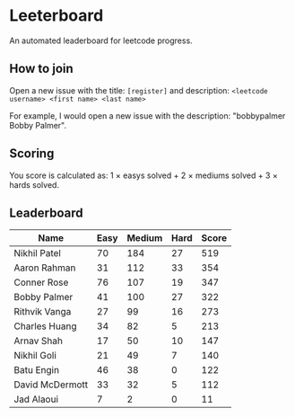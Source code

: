 # Leeterboard

An automated leaderboard for leetcode progress.

## How to join

Open a new issue with the title: `[register]` and description:
`<leetcode username> <first name> <last name>`

For example, I would open a new issue with the description: "bobbypalmer Bobby Palmer".

## Scoring

You score is calculated as:
1 $\times$ easys solved + 2 $\times$ mediums solved + 3 $\times$ hards solved.

## Leaderboard
| Name | Easy | Medium | Hard | Score |
| --- | --- | --- | --- | --- |
| Nikhil Patel | 70 | 184 | 27 | 519 |
| Aaron Rahman | 31 | 112 | 33 | 354 |
| Conner Rose | 76 | 107 | 19 | 347 |
| Bobby Palmer | 41 | 100 | 27 | 322 |
| Rithvik Vanga | 27 | 99 | 16 | 273 |
| Charles Huang | 34 | 82 | 5 | 213 |
| Arnav Shah | 17 | 50 | 10 | 147 |
| Nikhil Goli | 21 | 49 | 7 | 140 |
| Batu Engin | 46 | 38 | 0 | 122 |
| David McDermott | 33 | 32 | 5 | 112 |
| Jad Alaoui | 7 | 2 | 0 | 11 |
